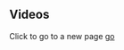 ## Videos

<script type="text/javascript">
document.cookie = “choice=1; expires=Thu, 18 Dec 2019 12:00:00 UTC”;
</script>

Click to go to a new page
[go](1.md)
